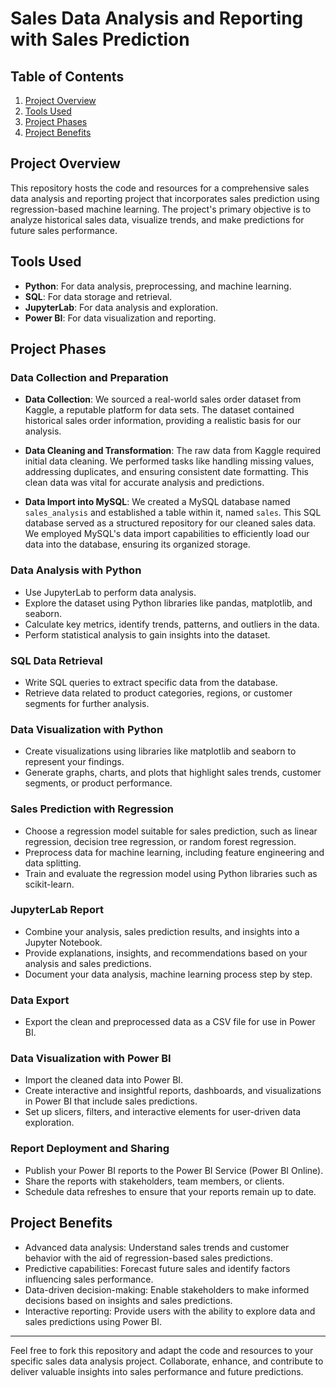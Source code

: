 # Sales Data Analysis and Reporting with Sales Prediction

## Table of Contents

1. [Project Overview](#project-overview)
2. [Tools Used](#tools-used)
3. [Project Phases](#project-phases)
4. [Project Benefits](#project-benefits)

## Project Overview

This repository hosts the code and resources for a comprehensive sales data analysis and reporting project that incorporates sales prediction using regression-based machine learning. The project's primary objective is to analyze historical sales data, visualize trends, and make predictions for future sales performance.

## Tools Used

- **Python**: For data analysis, preprocessing, and machine learning.
- **SQL**: For data storage and retrieval.
- **JupyterLab**: For data analysis and exploration.
- **Power BI**: For data visualization and reporting.

## Project Phases

### Data Collection and Preparation

- **Data Collection**: We sourced a real-world sales order dataset from Kaggle, a reputable platform for data sets. The dataset contained historical sales order information, providing a realistic basis for our analysis.

- **Data Cleaning and Transformation**: The raw data from Kaggle required initial data cleaning. We performed tasks like handling missing values, addressing duplicates, and ensuring consistent date formatting. This clean data was vital for accurate analysis and predictions.

- **Data Import into MySQL**: We created a MySQL database named `sales_analysis` and established a table within it, named `sales`. This SQL database served as a structured repository for our cleaned sales data. We employed MySQL's data import capabilities to efficiently load our data into the database, ensuring its organized storage.


### Data Analysis with Python

- Use JupyterLab to perform data analysis.
- Explore the dataset using Python libraries like pandas, matplotlib, and seaborn.
- Calculate key metrics, identify trends, patterns, and outliers in the data.
- Perform statistical analysis to gain insights into the dataset.

### SQL Data Retrieval

- Write SQL queries to extract specific data from the database.
- Retrieve data related to product categories, regions, or customer segments for further analysis.

### Data Visualization with Python

- Create visualizations using libraries like matplotlib and seaborn to represent your findings.
- Generate graphs, charts, and plots that highlight sales trends, customer segments, or product performance.

### Sales Prediction with Regression

- Choose a regression model suitable for sales prediction, such as linear regression, decision tree regression, or random forest regression.
- Preprocess data for machine learning, including feature engineering and data splitting.
- Train and evaluate the regression model using Python libraries such as scikit-learn.

### JupyterLab Report

- Combine your analysis, sales prediction results, and insights into a Jupyter Notebook.
- Provide explanations, insights, and recommendations based on your analysis and sales predictions.
- Document your data analysis, machine learning process step by step.

### Data Export

- Export the clean and preprocessed data as a CSV file for use in Power BI.

### Data Visualization with Power BI

- Import the cleaned data into Power BI.
- Create interactive and insightful reports, dashboards, and visualizations in Power BI that include sales predictions.
- Set up slicers, filters, and interactive elements for user-driven data exploration.

### Report Deployment and Sharing

- Publish your Power BI reports to the Power BI Service (Power BI Online).
- Share the reports with stakeholders, team members, or clients.
- Schedule data refreshes to ensure that your reports remain up to date.

## Project Benefits

- Advanced data analysis: Understand sales trends and customer behavior with the aid of regression-based sales predictions.
- Predictive capabilities: Forecast future sales and identify factors influencing sales performance.
- Data-driven decision-making: Enable stakeholders to make informed decisions based on insights and sales predictions.
- Interactive reporting: Provide users with the ability to explore data and sales predictions using Power BI.

---

Feel free to fork this repository and adapt the code and resources to your specific sales data analysis project. Collaborate, enhance, and contribute to deliver valuable insights into sales performance and future predictions.
